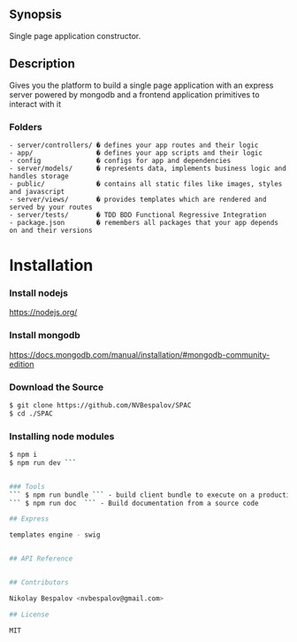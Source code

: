 ## Synopsis

Single page application constructor.

## Description 
Gives you the platform to build a single page application with an express server powered by  mongodb
and a frontend application primitives to interact with it

### Folders

    - server/controllers/ � defines your app routes and their logic
    - app/                � defines your app scripts and their logic
    - config              � configs for app and dependencies
    - server/models/      � represents data, implements business logic and handles storage
    - public/             � contains all static files like images, styles and javascript
    - server/views/       � provides templates which are rendered and served by your routes
    - server/tests/       � TDD BDD Functional Regressive Integration
    - package.json        � remembers all packages that your app depends on and their versions

# Installation

### Install nodejs 
https://nodejs.org/

### Install mongodb 
https://docs.mongodb.com/manual/installation/#mongodb-community-edition

### Download the Source
```bash
$ git clone https://github.com/NVBespalov/SPAC
$ cd ./SPAC
```

### Installing node modules
```bash
$ npm i 
$ npm run dev ```


### Tools
``` $ npm run bundle ``` - build client bundle to execute on a production server
``` $ npm run doc  ``` - Build documentation from a source code

## Express

templates engine - swig


## API Reference


## Contributors

Nikolay Bespalov <nvbespalov@gmail.com>  

## License

MIT
